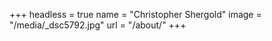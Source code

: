 +++
headless = true
name = "Christopher Shergold"
image = "/media/_dsc5792.jpg"
url = "/about/"
+++
